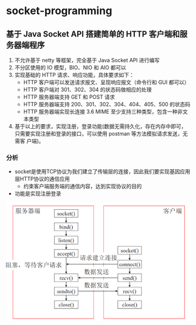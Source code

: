 # socket-programming

## 基于 Java Socket API 搭建简单的 HTTP 客户端和服务器端程序

1. 不允许基于 netty 等框架，完全基于 Java Socket API 进行编写 
2. 不分区使用的 IO 模型，BIO、NIO 和 AIO 都可以 
3. 实现基础的 HTTP 请求、响应功能，具体要求如下：
   - HTTP 客户端可以发送请求报文、呈现响应报文（命令行和 GUI 都可以） 
   - HTTP 客户端对 301、302、304 的状态码做相应的处理 
   - HTTP 服务器端支持 GET 和 POST 请求 
   - HTTP 服务器端支持 200、301、302、304、404、405、500 的状态码 
   - HTTP 服务器端实现长连接 3.6 MIME 至少支持三种类型，包含一种非文本类型 
4. 基于以上的要求，实现注册，登录功能(数据无需持久化，存在内存中即可， 只需要实现注册和登录的接口，可以使用 postman 等方法模拟请求发送，无需客 户端)。

### 分析

- socket是使用TCP协议为我们建立了传输层的连接，因此我们要实现基因应用层HTTP协议的通信应用
  - 约束客户端服务端的通信内容，达到实现协议的目的
- 功能是实现注册登录

![时序图](.\img\时序图.png)

